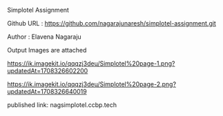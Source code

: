 Simplotel Assignment

Github URL : https://github.com/nagarajunaresh/simplotel-assignment.git

Author : Elavena Nagaraju

Output Images are attached

https://ik.imagekit.io/qqqzj3deu/Simplotel%20page-1.png?updatedAt=1708326602200

https://ik.imagekit.io/qqqzj3deu/Simplotel%20page-2.png?updatedAt=1708326640019

published link: nagsimplotel.ccbp.tech
